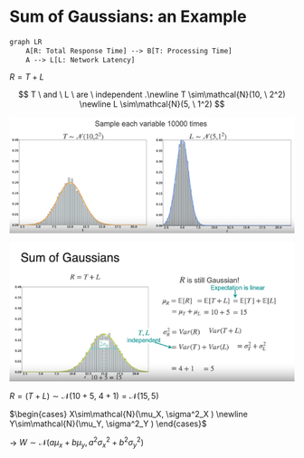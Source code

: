 # Sum of Gaussians: an Example

```mermaid
graph LR
	A[R: Total Response Time] --> B[T: Processing Time]
	A --> L[L: Network Latency] 
```

$R = T + L$

$$
T \ and \ L \ are \ independent .\newline T \sim\mathcal{N}(10, \ 2^2) \newline L \sim\mathcal{N}(5, \ 1^2)
$$

![Untitled](Sum%20of%20Gaussians%20an%20Example%2016b116d1826645d2ac087b4f6e4f8768/Untitled.png)

![Untitled](Sum%20of%20Gaussians%20an%20Example%2016b116d1826645d2ac087b4f6e4f8768/Untitled%201.png)

$R=(T+L)\sim\mathcal{N}(10+5, \ 4+1) = \mathcal{N}(15, 5)$

$\begin{cases} 
X\sim\mathcal{N}(\mu_X, \sigma^2_X
)
\newline
Y\sim\mathcal{N}(\mu_Y, \sigma^2_Y
)
\end{cases}$

→ $W\sim\mathcal{N}(a\mu_x+b\mu_y,a^2\sigma^2_x+b^2\sigma^2_y)$